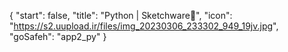 {
  "start": false,
  "title": "Python | Sketchware🎄",
  "icon": "https://s2.uupload.ir/files/img_20230306_233302_949_19jv.jpg",
  "goSafeh": "app2_py"
}
